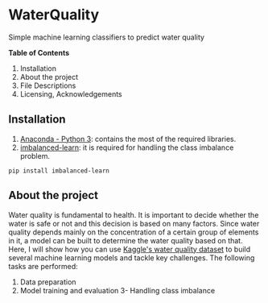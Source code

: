 # WaterQuality
  Simple machine learning classifiers to predict water quality

**Table of Contents**
  1. Installation
  2. About the project
  3. File Descriptions
  4. Licensing, Acknowledgements

## Installation
  1. [Anaconda - Python 3](https://www.anaconda.com/products/individual): contains the most of the required libraries.
  2. [imbalanced-learn](https://imbalanced-learn.org/stable/): it is required for handling the class imbalance problem.
    
    pip install imbalanced-learn  
## About the project
Water quality is fundamental to health. It is important to decide whether the water is safe or not and this decision is based on many factors. Since water quality depends mainly on the concentration of a certain group of elements in it, a model can be built to determine the water quality based on that. Here, I will show how you can use [Kaggle's water quality dataset](https://www.kaggle.com/mssmartypants/water-quality) to build several machine learning models and tackle key challenges. The following tasks are performed:

  1. Data preparation
  2. Model training and evaluation
  3- Handling class imbalance    
